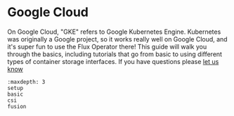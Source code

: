 # Google Cloud

On Google Cloud, "GKE" refers to Google Kubernetes Engine. Kubernetes was originally a Google project,
so it works really well on Google Cloud, and it's super fun to use the Flux Operator there! This
guide will walk you through the basics, including tutorials that go from basic to using
different types of container storage interfaces. If you have questions please
 [let us know](https://github.com/flux-framework/flux-operator/issues)

```{toctree}
:maxdepth: 3
setup
basic
csi
fusion
```
